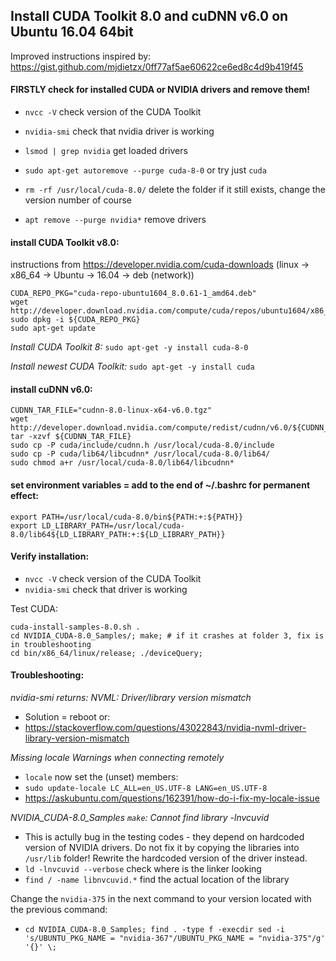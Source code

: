 ## Install CUDA Toolkit 8.0 and cuDNN v6.0 on Ubuntu 16.04 64bit

Improved instructions inspired by: https://gist.github.com/mjdietzx/0ff77af5ae60622ce6ed8c4d9b419f45

#### FIRSTLY check for installed CUDA or NVIDIA drivers and remove them!
 - `nvcc -V` check version of the CUDA Toolkit
 - `nvidia-smi` check that nvidia driver is working
 - `lsmod | grep nvidia` get loaded drivers

 - `sudo apt-get autoremove --purge cuda-8-0` or try just `cuda`
 - `rm -rf /usr/local/cuda-8.0/` delete the folder if it still exists, change the version number of course
 - `apt remove --purge nvidia*` remove drivers

#### install CUDA Toolkit v8.0:

instructions from https://developer.nvidia.com/cuda-downloads (linux -> x86_64 -> Ubuntu -> 16.04 -> deb (network))

```
CUDA_REPO_PKG="cuda-repo-ubuntu1604_8.0.61-1_amd64.deb"
wget http://developer.download.nvidia.com/compute/cuda/repos/ubuntu1604/x86_64/${CUDA_REPO_PKG}
sudo dpkg -i ${CUDA_REPO_PKG}
sudo apt-get update
```

*Install CUDA Toolkit 8:* `sudo apt-get -y install cuda-8-0`

*Install newest CUDA Toolkit:* `sudo apt-get -y install cuda`


#### install cuDNN v6.0:

```
CUDNN_TAR_FILE="cudnn-8.0-linux-x64-v6.0.tgz"
wget http://developer.download.nvidia.com/compute/redist/cudnn/v6.0/${CUDNN_TAR_FILE}
tar -xzvf ${CUDNN_TAR_FILE}
sudo cp -P cuda/include/cudnn.h /usr/local/cuda-8.0/include
sudo cp -P cuda/lib64/libcudnn* /usr/local/cuda-8.0/lib64/
sudo chmod a+r /usr/local/cuda-8.0/lib64/libcudnn*
```

#### set environment variables = add to the end of ~/.bashrc for permanent effect:

```
export PATH=/usr/local/cuda-8.0/bin${PATH:+:${PATH}}
export LD_LIBRARY_PATH=/usr/local/cuda-8.0/lib64${LD_LIBRARY_PATH:+:${LD_LIBRARY_PATH}}
```

#### Verify installation:

 - `nvcc -V` check version of the CUDA Toolkit
 - `nvidia-smi` check that driver is working

Test CUDA:

```
cuda-install-samples-8.0.sh .
cd NVIDIA_CUDA-8.0_Samples/; make; # if it crashes at folder 3, fix is in troubleshooting
cd bin/x86_64/linux/release; ./deviceQuery;
```

#### Troubleshooting:

*nvidia-smi returns: NVML: Driver/library version mismatch*
 - Solution = reboot or:
 - https://stackoverflow.com/questions/43022843/nvidia-nvml-driver-library-version-mismatch

*Missing locale Warnings when connecting remotely*
 - `locale` now set the (unset) members:
 - `sudo update-locale LC_ALL=en_US.UTF-8 LANG=en_US.UTF-8`
 - https://askubuntu.com/questions/162391/how-do-i-fix-my-locale-issue
 
*NVIDIA_CUDA-8.0_Samples `make`: Cannot find library -lnvcuvid*
 - This is actully bug in the testing codes - they depend on hardcoded version of NVIDIA drivers.
 Do not fix it by copying the libraries into `/usr/lib` folder! Rewrite the hardcoded version of the driver instead.
 - `ld -lnvcuvid --verbose` check where is the linker looking
 - `find / -name libnvcuvid.*` find the actual location of the library
 
 Change the `nvidia-375` in the next command to your version located with the previous command:
 - `cd NVIDIA_CUDA-8.0_Samples; find . -type f -execdir sed -i 's/UBUNTU_PKG_NAME = "nvidia-367"/UBUNTU_PKG_NAME = "nvidia-375"/g' '{}' \;`
